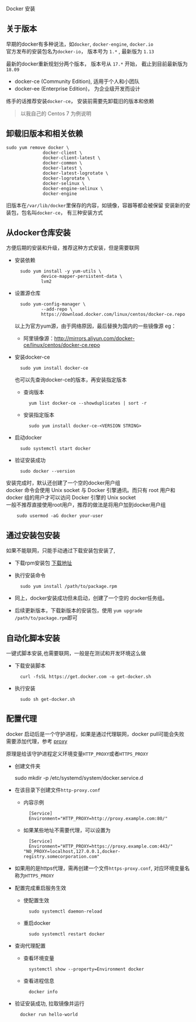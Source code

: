 Docker 安装  

## 关于版本
早期的docker有多种说法，如`docker`, `docker-engine`, `docker.io`  
官方发布的安装包名为`docker-io`， 版本号为 `1.*` , 最新版为 `1.13`

最新的docker重新规划分两个版本， 版本号从 `17.*` 开始， 截止到目前最新版为 `18.09`
- docker-ce (Community Edition), 适用于个人和小团队
- docker-ee (Enterprise Edition)， 为企业级开发而设计

练手的话推荐安装`docker-ce`， 安装前需要先卸载旧的版本和依赖

> 以我自己的 Centos 7 为例说明

## 卸载旧版本和相关依赖

    sudo yum remove docker \
                  docker-client \
                  docker-client-latest \
                  docker-common \
                  docker-latest \
                  docker-latest-logrotate \
                  docker-logrotate \
                  docker-selinux \
                  docker-engine-selinux \
                  docker-engine
旧版本在`/var/lib/docker`里保存的内容，如镜像，容器等都会被保留
安装新的安装包，包名叫`docker-ce`， 有三种安装方式

## 从docker仓库安装
方便后期的安装和升级，推荐这种方式安装，但是需要联网
- 安装依赖

        sudo yum install -y yum-utils \
                device-mapper-persistent-data \
                lvm2
- 设置源仓库

        sudo yum-config-manager \
                --add-repo \
                https://download.docker.com/linux/centos/docker-ce.repo

    以上为官方yum源，由于网络原因，最后替换为国内的一些镜像源
    eg：  
    - 阿里镜像源：http://mirrors.aliyun.com/docker-ce/linux/centos/docker-ce.repo
- 安装docker-ce

        sudo yum install docker-ce
    也可以先查询docker-ce的版本，再安装指定版本
    - 查询版本
        
            yum list docker-ce --showduplicates | sort -r
    - 安装指定版本

            sudo yum install docker-ce-<VERSION STRING>
- 启动docker

        sudo systemctl start docker
- 验证安装成功

        sudo docker --version

安装完成时，默认还创建了一个空的docker用户组  
docker 命令会使用 Unix socket 与 Docker 引擎通讯。而只有 root 用户和 docker 组的用户才可以访问 Docker 引擎的 Unix socket  
一般不推荐直接使用root用户，推荐的做法是将用户加到docker用户组

        sudo usermod -aG docker your-user

## 通过安装包安装
如果不能联网，只能手动通过下载安装包安装了, 
- 下载rpm安装包 [下载地址](https://download.docker.com/linux/centos/7/x86_64/stable/Packages/)
- 执行安装命令

        sudo yum install /path/to/package.rpm
- 同上，docker安装成功但未启动，创建了一个空的 docker任务组。
- 后续更新版本，下载新版本的安装包，使用 `yum upgrade /path/to/package.rpm`即可
## 自动化脚本安装
一键式脚本安装,也需要联网，一般是在测试和开发环境这么做
- 下载安装脚本
        
        curl -fsSL https://get.docker.com -o get-docker.sh
- 执行安装
        
        sudo sh get-docker.sh

## 配置代理
docker 启动后是一个守护进程，如果是通过代理联网，docker pull可能会失败  
需要添加代理，参考 [proxy](https://docs.docker.com/config/daemon/systemd/#httphttps-proxy)

原理是给该守护进程定义环境变量`HTTP_PROXY`或者`HTTPS_PROXY`
- 创建文件夹

    sudo mkdir -p /etc/systemd/system/docker.service.d
- 在该目录下创建文件`http-proxy.conf`  
    - 内容示例
                
            [Service]
            Environment="HTTP_PROXY=http://proxy.example.com:80/"
    - 如果某些地址不需要代理，可以设置为

            [Service]    
            Environment="HTTP_PROXY=https://proxy.example.com:443/" "NO_PROXY=localhost,127.0.0.1,docker-registry.somecorporation.com"

- 如果用的是https代理，需再创建一个文件`https-proxy.conf`, 对应环境变量名称为`HTTPS_PROXY`
<!-- 参考[network-proxy](https://docs.docker.com/network/proxy/#configure-the-docker-client) -->

- 配置完成重启服务生效
    - 使配置生效
                
            sudo systemctl daemon-reload
    - 重启docker
                
            sudo systemctl restart docker
- 查询代理配置
    - 查看环境变量

            systemctl show --property=Environment docker
    - 查看进程信息

            docker info

- 验证安装成功, 拉取镜像并运行

        docker run hello-world

